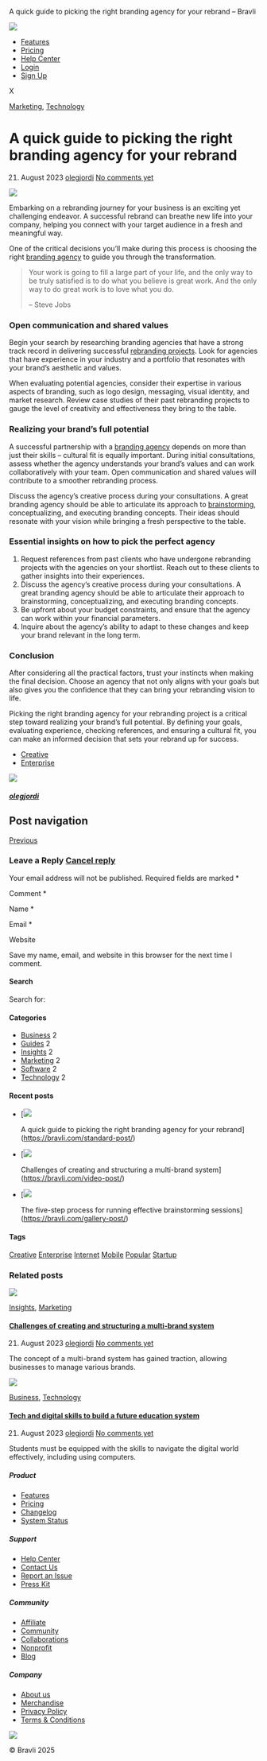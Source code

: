 A quick guide to picking the right branding agency for your rebrand – Bravli

























































 



[![](https://bravli.com/wp-content/uploads/2025/04/Bravli-logo_wh-1024x331.png)](https://bravli.com)

* [Features](https://bravli.com/features/)
* [Pricing](https://bravli.com/pricing/)
* [Help Center](https://bravli.com/help/)
* [Login](https://app.bravli.com/login)
* [Sign Up](https://app.bravli.com/register)

X

[Marketing](https://bravli.com/category/marketing/), [Technology](https://bravli.com/category/technology/)

A quick guide to picking the right branding agency for your rebrand
===================================================================

21. August 2023 
[olegjordi](https://bravli.com/author/olegjordi/ "Posts by olegjordi")
[No comments yet](https://bravli.com/standard-post/#respond)

![](https://bravli.com/wp-content/uploads/2023/08/blog-post-1.jpg)

Embarking on a rebranding journey for your business is an exciting yet challenging endeavor. A successful rebrand can breathe new life into your company, helping you connect with your target audience in a fresh and meaningful way.

One of the critical decisions you’ll make during this process is choosing the right [branding agency](#) to guide you through the transformation.

> Your work is going to fill a large part of your life, and the only way to be truly satisfied is to do what you believe is great work. And the only way to do great work is to love what you do.
>
> – Steve Jobs

### Open communication and shared values

Begin your search by researching branding agencies that have a strong track record in delivering successful [rebranding projects](#). Look for agencies that have experience in your industry and a portfolio that resonates with your brand’s aesthetic and values.

When evaluating potential agencies, consider their expertise in various aspects of branding, such as logo design, messaging, visual identity, and market research. Review case studies of their past rebranding projects to gauge the level of creativity and effectiveness they bring to the table.

### Realizing your brand’s full potential

A successful partnership with a [branding agency](#) depends on more than just their skills – cultural fit is equally important. During initial consultations, assess whether the agency understands your brand’s values and can work collaboratively with your team. Open communication and shared values will contribute to a smoother rebranding process.

Discuss the agency’s creative process during your consultations. A great branding agency should be able to articulate its approach to [brainstorming](#), conceptualizing, and executing branding concepts. Their ideas should resonate with your vision while bringing a fresh perspective to the table.

### Essential insights on how to pick the perfect agency

1. Request references from past clients who have undergone rebranding projects with the agencies on your shortlist. Reach out to these clients to gather insights into their experiences.
2. Discuss the agency’s creative process during your consultations. A great branding agency should be able to articulate their approach to brainstorming, conceptualizing, and executing branding concepts.
3. Be upfront about your budget constraints, and ensure that the agency can work within your financial parameters.
4. Inquire about the agency’s ability to adapt to these changes and keep your brand relevant in the long term.

### Conclusion

After considering all the practical factors, trust your instincts when making the final decision. Choose an agency that not only aligns with your goals but also gives you the confidence that they can bring your rebranding vision to life.

Picking the right branding agency for your rebranding project is a critical step toward realizing your brand’s full potential. By defining your goals, evaluating experience, checking references, and ensuring a cultural fit, you can make an informed decision that sets your rebrand up for success.

* [Creative](https://bravli.com/tag/creative/)
* [Enterprise](https://bravli.com/tag/enterprise/)

![](https://secure.gravatar.com/avatar/f8d05dc497c3f974caea6450b8d44d4f12404767cda6ff650aec6f2d54fb41aa?s=120&d=mm&r=g)

##### [olegjordi](https://bravli.com/author/olegjordi/ "Posts by olegjordi")

Post navigation
---------------

[Previous](https://bravli.com/video-post/)

### Leave a Reply [Cancel reply](/standard-post/#respond)

Your email address will not be published. Required fields are marked \*

Comment \*

Name \*

Email \*

Website

Save my name, email, and website in this browser for the next time I comment.



#### Search

Search for:

#### Categories

* [Business](https://bravli.com/category/business/)  2
* [Guides](https://bravli.com/category/guides/)  2
* [Insights](https://bravli.com/category/insights/)  2
* [Marketing](https://bravli.com/category/marketing/)  2
* [Software](https://bravli.com/category/software/)  2
* [Technology](https://bravli.com/category/technology/)  2

#### Recent posts

* [![](https://bravli.com/wp-content/uploads/2023/08/blog-post-1.jpg)

  A quick guide to picking the right branding agency for your rebrand](https://bravli.com/standard-post/)
* [![](https://bravli.com/wp-content/uploads/2023/08/blog-post-2.jpg)

  Challenges of creating and structuring a multi-brand system](https://bravli.com/video-post/)
* [![](https://bravli.com/wp-content/uploads/2023/08/blog-post-3.jpg)

  The five-step process for running effective brainstorming sessions](https://bravli.com/gallery-post/)

#### Tags

[Creative](https://bravli.com/tag/creative/)
[Enterprise](https://bravli.com/tag/enterprise/)
[Internet](https://bravli.com/tag/internet/)
[Mobile](https://bravli.com/tag/mobile/)
[Popular](https://bravli.com/tag/popular/)
[Startup](https://bravli.com/tag/startup/)

### Related posts

[![](https://bravli.com/wp-content/uploads/2023/08/blog-post-2.jpg)](https://bravli.com/video-post/ "Challenges of creating and structuring a multi-brand system")

[Insights](https://bravli.com/category/insights/), [Marketing](https://bravli.com/category/marketing/)

#### [Challenges of creating and structuring a multi-brand system](https://bravli.com/video-post/ "Challenges of creating and structuring a multi-brand system")

21. August 2023 
[olegjordi](https://bravli.com/author/olegjordi/ "Posts by olegjordi")
[No comments yet](https://bravli.com/video-post/#respond)

The concept of a multi-brand system has gained traction, allowing businesses to manage various brands.

[![](https://bravli.com/wp-content/uploads/2023/08/blog-post-6.jpg)](https://bravli.com/classic-post/ "Tech and digital skills to build a future education system")

[Business](https://bravli.com/category/business/), [Technology](https://bravli.com/category/technology/)

#### [Tech and digital skills to build a future education system](https://bravli.com/classic-post/ "Tech and digital skills to build a future education system")

21. August 2023 
[olegjordi](https://bravli.com/author/olegjordi/ "Posts by olegjordi")
[No comments yet](https://bravli.com/classic-post/#respond)

Students must be equipped with the skills to navigate the digital world effectively, including using computers.

##### Product

* [Features](/features)
* [Pricing](/pricing)
* [Changelog](/changelog)
* [System Status](https://uptimewolf.com/s/bravli/)

##### Support

* [Help Center](/help)
* [Contact Us](/contact)
* [Report an Issue](/contact)
* [Press Kit](/press-kit)

##### Community

* [Affiliate](/affiliate)
* [Community](/community)
* [Collaborations](/collab)
* [Nonprofit](/nonprofit)
* [Blog](/blog)

##### Company

* [About us](/about)
* [Merchandise](/merch)
* [Privacy Policy](/privacy)
* [Terms & Conditions](/terms)

[![](https://bravli.com/wp-content/uploads/2025/04/Bravli-logo.png)](#)

© Bravli 2025